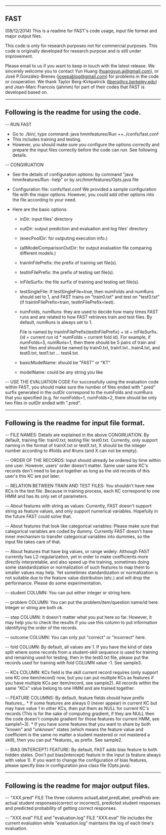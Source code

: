 ----------------------------------------------
FAST
----------------------------------------------
(08/12/2014)
This is a readme for FAST's code usage, input file format and major output files. 

This code is only for research purposes not for commercial purposes.
This code is originally developed for research purpose and is still under improvement. 

Please email to us if you want to keep in touch with the latest release.
We sincerely welcome you to contact Yun Huang (huangyun.ai@gmail.com), or José P.González-Brenes (josepablog@gmail.com) for problems in the code or cooperation.
We thank Taylor Berg-Kirkpatrick (tberg@cs.berkeley.edu) and Jean-Marc Francois (jahmm) for part of their codes that FAST is developed based on.



----------------------------------------------
Following is the readme for using the code.
----------------------------------------------

-- RUN FAST
* Go to ./bin/, type command: java hmmfeatures/Run ++../confs/fast.conf
* This includes training and testing.
* However, you should make sure you configure the options correctly and prepare the input files correctly before the code can run. See following details.

-- CONGIRUATION
* See the details of configuration options: by command "java hmmfeatures/Run -help" or by src/hmmfeatures/Opts.java file
* Configuration file:  confs/fast.conf
  We provided a sample configuration file with the major options. However, you could add other options into the file according to your need.
* Here are the basic options:

	* inDir: input files' directory
	* outDir: output prediction and evaluation and log files' directory
	* (execPoolDir: for outputing execution info.)
	* (allModelComparisonOutDir: for output evaluation file comparing different models.)
	
	* trainInFilePrefix: the prefix of training set file(s).
	* testInFilePrefix: the prefix of testing set file(s).
	* inFileSurfix: the file surfix of training and testing set file(s).
	* testSingleFile: If testSingleFile=true, then numFolds and numRuns should set to 1, and FAST trains on "train0.txt" and test on "test0.txt" (if trainInFilePrefix=train, testInFilePrefix=test).
	* numFolds, numRuns: they are used to decide how many times FAST runs and are related to how FAST retrieves train and test files. By default, numRuns is always set to 1.
		
		File is named by trainInFilePrefix(testInFilePrefix) + id + inFileSurfix. (id = current run id * numFolds + current fold id).
		For example, if numFolds=5, numRuns=1, then there should be 5 pairs of train and test files and should be named by train0.txt, train1.txt...train4.txt, and test0.txt, test1.txt ... test4.txt.
		
	* basicModelName: should be "FAST" or "KT"
	* modelName: could be any string you like

-- USE THE EVALUATION CODE
For successfully using the evaluation code within FAST, you should make sure the number of files ended with ".pred" surfix generated in the outDir correspond to the numFolds and numRuns that you specified (e.g. for numFolds=1, numFolds=2, there should be only two files in outDir ended with ".pred".



----------------------------------------------
Following is the readme for input file format.
----------------------------------------------


-- FILE NAMES:
Details are explained in the above CONGIRUATION.
By default, training file: train0.txt; testing file: test0.txt.
Currently, only support naming in the format of trainX.txt or testX.txt, X should be the integer number according to #folds and #runs (and X can not be empty).

-- ORDER OF THE RECORDS:
Input should already be ordered by time within one user. However, users' order doesn't matter. Same user same KC's records don't need to be put together as long as the old records of this user's this KC are put later.

-- RELATION BETWEEN TRAIN AND TEST FILES:
You shouldn't have new KCs in the test file. Because in training process, each KC correspond to one HMM and has its only set of parameters.

-- About features with string as values: 
Currently, FAST doesn't support string as feature values, and only support numerical variables. Hopefully in the future FAST could solve that.

-- About features that look like categorical variables:
Please make sure that categorical variables are coded by dummy. Currently FAST doesn't have inner mechanism to transfer categorical variables into dummies, so the input file takes care of that.

-- About features that have big values, or range widely:
Although FAST currently has L2-regularization, yet in order to make coefficients more directly interpretable, and also speed up the training, sometimes doing some standardization or normalization of such features to map them to smaller values may help. Yet sometimes standardization or normalization is not suitable due to the feature value distribution (etc.) and will drop the performance. Please do some experimentation.


-- student COLUMN:
You can put either integer or string here.

-- problem COLUMN:
You can put the problem/item/question name/id here. Integer or string are both ok.

-- step COLUMN:
It doesn't matter what you put here so far. However, it may help you to check the results if you use this column to put information identifying the order of the records.

-- outcome COLUMN:
You can only put "correct" or "incorrect" here.

-- fold COLUMN:
By default, all values are 1.
If you have the kind of data split where some records from a student-skill sequence is used for training and remaining used for testing, then in the test0.txt file, please put the records used for training with fold COLUMN value -1. See sample3.

-- KCs COLUMN:
KCs field is the skill current record requires (only support one KC one item/record) now, but you can put multiple KCs as features if you have multiple KCs per item/record, see sample2). All records within the same "KCs" value belong to one HMM and are trained together.

-- FEATURE COLUMNS:
By default, feature fields should have prefix features_.
	* If some features are always 0 (never appear) in current KC but may have value 1 in other KCs, then put them as NULL for current KC's records (This is for the sake of computing gradient, if they are NULL then the code doesn't compute gradient for those features for current HMM, see sample1~3).
	* If you have some features that you want to share by both "known" and "unknown" states (which means the feature value and coefficient is the same no matter a student mastered or not mastered a skill), then you can put *features_ as prefix. See sample2.

-- BIAS (INTERCEPT) FEATURE:
By default, FAST adds bias feature to both hidden states. Don't put bias(intercept) feature in the input (a feature always with value 1). If you want to change the configuration of bias features, please specify bias in configuration java class file (Opts.java). 



------------------------------------------------
Following is the readme for major output files.
------------------------------------------------

-- "XXX.pred" FILE
The three columns actualLabel,predLabel, predProb are: actual student responses(correct or incorrect), predicted student responses and predicted probability of getting correct responses.

-- "XXX.eval" FILE and "evaluation.log" FILE
"XXX.eval" file includes the current evaluation while "evaluation.log" maintains the log of each time's evaluation.
